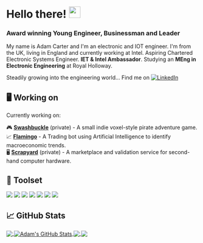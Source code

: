 # Hello there! <img src="https://raw.githubusercontent.com/MartinHeinz/MartinHeinz/master/wave.gif" width="30px">
### Award winning Young Engineer, Businessman and Leader 

My name is Adam Carter and I'm an electronic and IOT engineer. I'm from the UK, living in England and currently working at Intel. Aspiring Chartered Electronic Systems Engineer. **IET & Intel Ambassador**. Studying an **MEng in Electronic Engineering** at Royal Holloway.   

Steadily growing into the engineering world...  Find me on <a href="https://www.linkedin.com/in/amacarter/"><img src="https://img.shields.io/badge/LinkedIn--_.svg?style=social&logo=linkedin&logoColor=2bbc8a" alt="LinkedIn"></a>

## 🖥 Working on

Currently working on:

🎮 [**Swashbuckle**](https://github.com/AMACarter/Swashbuckle) (private) - A small indie voxel-style pirate adventure game.  
📈 [**Flamingo**](https://github.com/AMACarter/Flamingo-AI-Stock-Trading-Bot) - A Trading bot using Artificial Intelligence to identify macroeconomic trends.  
🖥️ [**Scrapyard**]() (private) - A marketplace and validation service for second-hand computer hardware.  

## 🔧 Toolset
![](https://img.shields.io/badge/Code-Python-informational?style=flat&logo=python&logoColor=white&color=2bbc8a)
![](https://img.shields.io/badge/Code-C++-informational?style=flat&logo=C&logoColor=white&color=2bbc8a)
<a href="#"><img src="https://img.shields.io/badge/Code-C Sharp-_.svg?logo=c&logoColor=white&color=2bbc8a"></a>
![](https://img.shields.io/badge/Code-HTML-informational?style=flat&logo=html&logoColor=white&color=2bbc8a)
![](https://img.shields.io/badge/OS-Windows-informational?style=flat&logo=Windows&logoColor=white&color=2bbc8a)
![](https://img.shields.io/badge/OS-Linux-informational?style=flat&logo=linux&logoColor=white&color=2bbc8a)
![](https://img.shields.io/badge/Tools-Docker-informational?style=flat&logo=docker&logoColor=white&color=2bbc8a)



## &#x1f4c8; GitHub Stats

<a href="https://github.com/AMACarter/AMACarter/">
  <img align="center" src="https://github-readme-stats.vercel.app/api/top-langs/?username=AMACarter&hide=java,html,tex&title_color=ffffff&text_color=c9cacc&icon_color=2bbc8a&bg_color=1d1f21&langs_count=3" />
</a>
<a href="https://github.com/AMACarter/AMACarter/">
  <img align="center" src="https://github-readme-stats.vercel.app/api?username=AMACarter&show_icons=true&line_height=27&count_private=true&title_color=ffffff&text_color=c9cacc&icon_color=2bbc8a&bg_color=1d1f21" alt="Adam's GitHub Stats" />
</a>

<a href="https://github.com/AMACarter/barista.io">
  <img align="center" src="https://github-readme-stats.vercel.app/api/pin/?username=AMACarter&repo=barista.io&title_color=ffffff&text_color=c9cacc&icon_color=2bbc8a&bg_color=1d1f21" />
</a>


<a href="https://github.com/AMACarter/Flamingo-AI-Stock-Trading-Bot">
  <img align="center" src="https://github-readme-stats.vercel.app/api/pin/?username=AMACarter&repo=Flamingo-AI-Stock-Trading-Bot&title_color=ffffff&text_color=c9cacc&icon_color=2bbc8a&bg_color=1d1f21" />
</a>    


